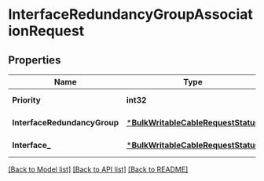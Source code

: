 # InterfaceRedundancyGroupAssociationRequest

## Properties
Name | Type | Description | Notes
------------ | ------------- | ------------- | -------------
**Priority** | **int32** |  | [default to null]
**InterfaceRedundancyGroup** | [***BulkWritableCableRequestStatus**](BulkWritableCableRequest_status.md) |  | [default to null]
**Interface_** | [***BulkWritableCableRequestStatus**](BulkWritableCableRequest_status.md) |  | [default to null]

[[Back to Model list]](../README.md#documentation-for-models) [[Back to API list]](../README.md#documentation-for-api-endpoints) [[Back to README]](../README.md)


